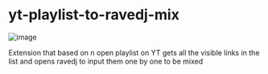 # yt-playlist-to-ravedj-mix
![image](https://github.com/user-attachments/assets/c75bbb8d-51e3-402d-9fbc-094d4a5f7a05)




Extension that based on n open playlist on YT gets all the visible links in the list and opens ravedj to input them one by one to be mixed
